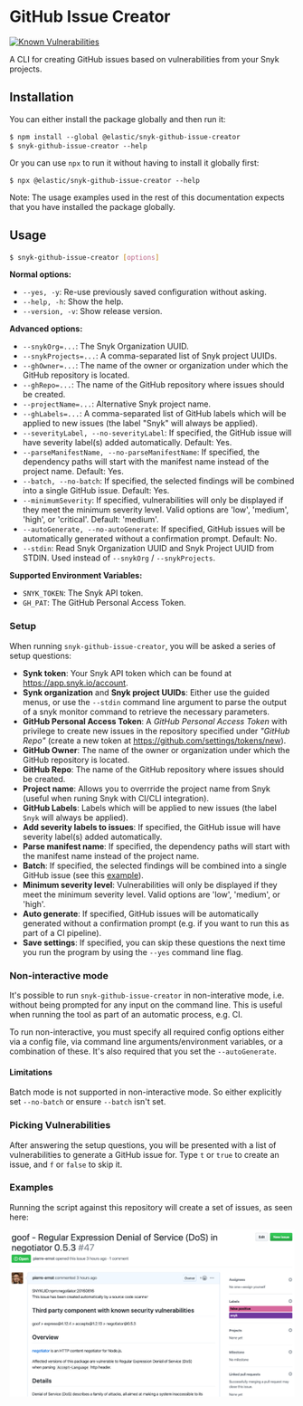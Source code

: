 # GitHub Issue Creator

[![Known Vulnerabilities](https://snyk.io/test/github/elastic/snyk-github-issue-creator/badge.svg?targetFile=package.json)](https://snyk.io/test/github/elastic/snyk-github-issue-creator?targetFile=package.json)

A CLI for creating GitHub issues based on vulnerabilities from your Snyk
projects.

## Installation

You can either install the package globally and then run it:

```
$ npm install --global @elastic/snyk-github-issue-creator
$ snyk-github-issue-creator --help
```

Or you can use `npx` to run it without having to install it globally
first:

```
$ npx @elastic/snyk-github-issue-creator --help
```

Note: The usage examples used in the rest of this documentation expects
that you have installed the package globally.

## Usage

```bash
$ snyk-github-issue-creator [options]
```

**Normal options:**

-   `--yes, -y`: Re-use previously saved configuration without asking.
-   `--help, -h`: Show the help.
-   `--version, -v`: Show release version.

**Advanced options:**

-   `--snykOrg=...`: The Snyk Organization UUID.
-   `--snykProjects=...`: A comma-separated list of Snyk project UUIDs.
-   `--ghOwner=...`: The name of the owner or organization under which
    the GitHub repository is located.
-   `--ghRepo=...`: The name of the GitHub repository where issues
    should be created.
-   `--projectName=...`: Alternative Snyk project name.
-   `--ghLabels=...`: A comma-separated list of GitHub labels which will
    be applied to new issues (the label "Snyk" will always be applied).
-   `--severityLabel, --no-severityLabel`: If specified, the GitHub
    issue will have severity label(s) added automatically. Default: Yes.
-   `--parseManifestName, --no-parseManifestName`: If specified, the
    dependency paths will start with the manifest name instead of the
    project name. Default: Yes.
-   `--batch, --no-batch`: If specified, the selected findings will be
    combined into a single GitHub issue. Default: Yes.
-   `--minimumSeverity`: If specified, vulnerabilities will only be
    displayed if they meet the minimum severity level. Valid options are
    'low', 'medium', 'high', or 'critical'. Default: 'medium'.
-   `--autoGenerate, --no-autoGenerate`: If specified, GitHub issues
    will be automatically generated without a confirmation prompt. Default: No.
-   `--stdin`: Read Snyk Organization UUID and Snyk Project UUID from
    STDIN. Used instead of `--snykOrg` / `--snykProjects`.

**Supported Environment Variables:**

-   `SNYK_TOKEN`: The Snyk API token.
-   `GH_PAT`: The GitHub Personal Access Token.

### Setup

When running `snyk-github-issue-creator`, you will be asked a series of
setup questions:

-   **Synk token**: Your Snyk API token which can be found at
    https://app.snyk.io/account.
-   **Synk organization** and **Snyk project UUIDs**: Either use the
    guided menus, or use the `--stdin` command line argument to parse
    the output of a snyk monitor command to retrieve the necessary
    parameters.
-   **GitHub Personal Access Token**: A _GitHub Personal Access Token_
    with privilege to create new issues in the repository specified
    under _"GitHub Repo"_ (create a new token at
    https://github.com/settings/tokens/new).
-   **GitHub Owner**: The name of the owner or organization under which
    the GitHub repository is located.
-   **GitHub Repo**: The name of the GitHub repository where issues
    should be created.
-   **Project name**: Allows you to overrride the project name from Snyk
    (useful when runing Snyk with CI/CLI integration).
-   **GitHub Labels**: Labels which will be applied to new issues (the
    label `Snyk` will always be applied).
-   **Add severity labels to issues**: If specified, the GitHub issue
    will have severity label(s) added automatically.
-   **Parse manifest name**: If specified, the dependency paths will
    start with the manifest name instead of the project name.
-   **Batch**: If specified, the selected findings will be combined into
    a single GitHub issue (see this
    [example](screenshot-issue-batch.png)).
-   **Minimum severity level**: Vulnerabilities will only be displayed if
    they meet the minimum severity level. Valid options are 'low',
    'medium', or 'high'.
-   **Auto generate**: If specified, GitHub issues will be automatically
    generated without a confirmation prompt (e.g. if you want to run
    this as part of a CI pipeline).
-   **Save settings**: If specified, you can skip these questions the
    next time you run the program by using the `--yes` command line
    flag.

### Non-interactive mode

It's possible to run `snyk-github-issue-creator` in non-interative mode, i.e.
without being prompted for any input on the command line. This is useful when
running the tool as part of an automatic process, e.g. CI.

To run non-interactive, you must specify all required config options either via
a config file, via command line arguments/environment variables, or a
combination of these. It's also required that you set the `--autoGenerate`.

#### Limitations

Batch mode is not supported in non-interactive mode. So either explicitly set
`--no-batch` or ensure `--batch` isn't set.

### Picking Vulnerabilities

After answering the setup questions, you will be presented with a list of
vulnerabilities to generate a GitHub issue for. Type `t` or `true` to
create an issue, and `f` or `false` to skip it.

### Examples

Running the script against this repository will create a set of issues,
as seen here:

![screen shot of a created issue](screenshot-issue-dogfooding.png)
